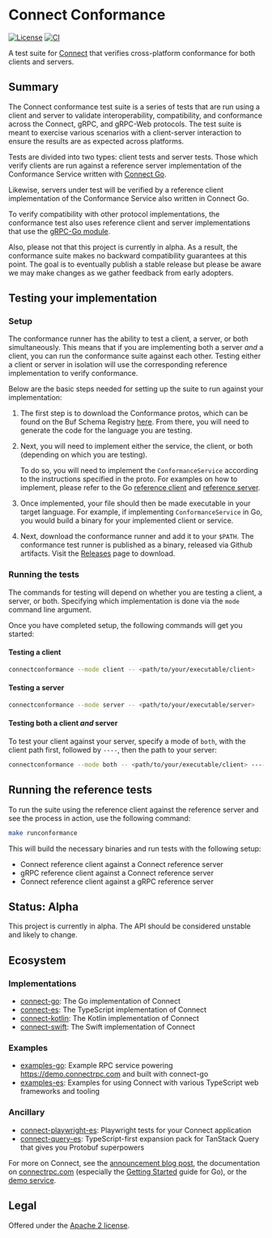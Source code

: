 # Connect Conformance

[![License](https://img.shields.io/github/license/connectrpc/conformance?color=blue)][license]
[![CI](https://github.com/connectrpc/conformance/actions/workflows/ci.yaml/badge.svg?branch=main)][ci]

A test suite for [Connect](https://connectrpc.com) that verifies cross-platform conformance for
both clients and servers.

## Summary

The Connect conformance test suite is a series of tests that are run using a client and server to validate interoperability,
compatibility, and conformance across the Connect, gRPC, and gRPC-Web protocols. The test suite is meant to exercise
various scenarios with a client-server interaction to ensure the results are as expected across platforms.

Tests are divided into two types: client tests and server tests. Those which verify clients are run against a
reference server implementation of the Conformance Service written with [Connect Go](https://github.com/connectrpc/connect-go).

Likewise, servers under test will be verified by a reference client implementation of the Conformance
Service also written in Connect Go.

To verify compatibility with other protocol implementations, the conformance test also uses reference client
and server implementations that use the [gRPC-Go module](https://github.com/grpc/grpc-go).

Also, please not that this project is currently in alpha. As a result, the conformance suite makes no backward compatibility
guarantees at this point. The goal is to eventually publish a stable release but please be aware we may make changes
as we gather feedback from early adopters.

## Testing your implementation

### Setup

The conformance runner has the ability to test a client, a server, or both simultaneously. This means that if you are
implementing both a server _and_ a client, you can run the conformance suite against each other. Testing either a client
or server in isolation will use the corresponding reference implementation to verify conformance.

Below are the basic steps needed for setting up the suite to run against your implementation:

1. The first step is to download the Conformance protos, which can be found on the Buf Schema Registry [here](https://buf.build/connectrpc/conformance).
   From there, you will need to generate the code for the language you are testing.

2. Next, you will need to implement either the service, the client, or both (depending on which you are testing).

   To do so, you will need to implement the `ConformanceService` according to the instructions specified in the
   proto. For examples on how to implement, please refer to the Go [reference client](./internal/app/referenceclient)
   and [reference server](./internal/app/referenceserver).

3. Once implemented, your file should then be made executable in your target language. For example, if implementing
  `ConformanceService` in Go, you would build a binary for your implemented client or service.

4. Next, download the conformance runner and add it to your `$PATH`. The conformance test runner is published as a
   binary, released via Github artifacts. Visit the [Releases](https://github.com/connectrpc/conformance/releases) page to download.


### Running the tests

The commands for testing will depend on whether you are testing a client, a server, or both.
Specifying which implementation is done via the `mode` command line argument.

Once you have completed setup, the following commands will get you started:

#### Testing a client

```bash
connectconformance --mode client -- <path/to/your/executable/client>
```

#### Testing a server

```bash
connectconformance --mode server -- <path/to/your/executable/server>
```

#### Testing both a client _and_ server

To test your client against your server, specify a mode of `both`, with the client
path first, followed by `----`, then the path to your server:

```bash
connectconformance --mode both -- <path/to/your/executable/client> ---- <path/to/your/executable/server>
```

## Running the reference tests

To run the suite using the reference client against the reference server and see
the process in action, use the following command:

```bash
make runconformance
```

This will build the necessary binaries and run tests with the following setup:

* Connect reference client against a Connect reference server
* gRPC reference client against a Connect reference server
* Connect reference client against a gRPC reference server

## Status: Alpha

This project is currently in alpha. The API should be considered unstable and likely to change.

## Ecosystem

### Implementations

* [connect-go](https://github.com/connectrpc/connect-go):
  The Go implementation of Connect
* [connect-es](https://github.com/connectrpc/connect-es):
  The TypeScript implementation of Connect
* [connect-kotlin](https://github.com/connectrpc/connect-kotlin):
  The Kotlin implementation of Connect
* [connect-swift](https://github.com/connectrpc/connect-swift):
  The Swift implementation of Connect

### Examples

* [examples-go](https://github.com/connectrpc/examples-go):
  Example RPC service powering https://demo.connectrpc.com and built with connect-go
* [examples-es](https://github.com/connectrpc/examples-es):
  Examples for using Connect with various TypeScript web frameworks and tooling

### Ancillary

* [connect-playwright-es](https://github.com/connectrpc/connect-playwright-es):
  Playwright tests for your Connect application
* [connect-query-es](https://github.com/connectrpc/connect-query-es):
  TypeScript-first expansion pack for TanStack Query that gives you Protobuf superpowers


For more on Connect, see the [announcement blog post][blog], the documentation
on [connectrpc.com][docs] (especially the [Getting Started] guide for Go), or
the [demo service][demo].

## Legal

Offered under the [Apache 2 license][license].

[license]: https://github.com/connectrpc/conformance/blob/main/LICENSE
[Getting Started]: https://connectrpc.com/docs/go/getting-started
[blog]: https://buf.build/blog/connect-a-better-grpc
[ci]: https://github.com/connectrpc/conformance/actions/workflows/ci.yaml
[connect-go]: https://github.com/connectrpc/connect-go
[connect-es]: https://github.com/connectrpc/connect-es
[demo]: https://github.com/connectrpc/examples-go
[docs]: https://connectrpc.com
[license]: https://github.com/connectrpc/conformance/blob/main/LICENSE
[protobuf-es]: https://github.com/bufbuild/protobuf-es
